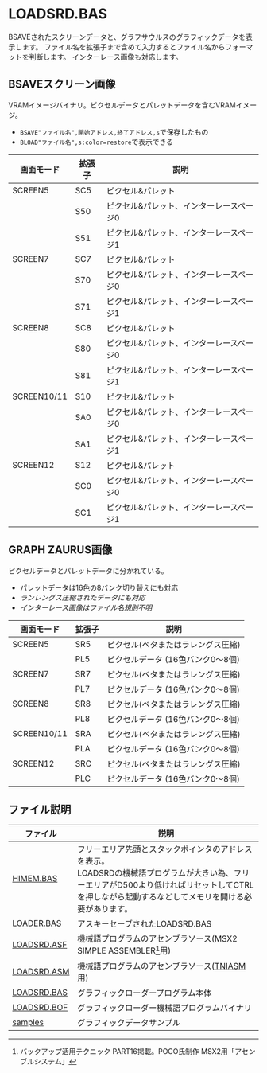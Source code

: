 ﻿# LOADSRD.BAS

BSAVEされたスクリーンデータと、グラフサウルスのグラフィックデータを表示します。
ファイル名を拡張子まで含めて入力するとファイル名からフォーマットを判断します。
インターレース画像も対応します。

## BSAVEスクリーン画像
VRAMイメージバイナリ。ピクセルデータとパレットデータを含むVRAMイメージ。  
- `BSAVE"ファイル名",開始アドレス,終了アドレス,s`で保存したもの
- `BLOAD"ファイル名",s:color=restore`で表示できる

| 画面モード  | 拡張子  | 説明                                     |
|-------------|---------|------------------------------------------|
| SCREEN5     | SC5     | ピクセル&パレット                        |
|             | S50     | ピクセル&パレット、インターレースページ0 |
|             | S51     | ピクセル&パレット、インターレースページ1 |
| SCREEN7     | SC7     | ピクセル&パレット                        |
|             | S70     | ピクセル&パレット、インターレースページ0 |
|             | S71     | ピクセル&パレット、インターレースページ1 |
| SCREEN8     | SC8     | ピクセル&パレット                        |
|             | S80     | ピクセル&パレット、インターレースページ0 |
|             | S81     | ピクセル&パレット、インターレースページ1 |
| SCREEN10/11 | S10     | ピクセル&パレット                        |
|             | SA0     | ピクセル&パレット、インターレースページ0 |
|             | SA1     | ピクセル&パレット、インターレースページ1 |
| SCREEN12    | S12     | ピクセル&パレット                        |
|             | SC0     | ピクセル&パレット、インターレースページ0 |
|             | SC1     | ピクセル&パレット、インターレースページ1 |

## GRAPH ZAURUS画像
ピクセルデータとパレットデータに分かれている。  
- パレットデータは16色の8バンク切り替えにも対応
- _ランレングス圧縮されたデータにも対応_
- _インターレース画像はファイル名規則不明_

| 画面モード  | 拡張子  | 説明                                     |
|-------------|---------|------------------------------------------|
| SCREEN5     | SR5     | ピクセル(ベタまたはラレングス圧縮)       |
|             | PL5     | ピクセルデータ (16色バンク0～8個)        |
| SCREEN7     | SR7     | ピクセル(ベタまたはラレングス圧縮)       |
|             | PL7     | ピクセルデータ (16色バンク0～8個)        |
| SCREEN8     | SR8     | ピクセル(ベタまたはラレングス圧縮)       |
|             | PL8     | ピクセルデータ (16色バンク0～8個)        |
| SCREEN10/11 | SRA     | ピクセル(ベタまたはラレングス圧縮)       |
|             | PLA     | ピクセルデータ (16色バンク0～8個)        |
| SCREEN12    | SRC     | ピクセル(ベタまたはラレングス圧縮)       |
|             | PLC     | ピクセルデータ (16色バンク0～8個)        |

## ファイル説明

|ファイル     |説明|
|-------------|---
| [HIMEM.BAS  ](HIMEM.BAS  ) | フリーエリア先頭とスタックポインタのアドレスを表示。<br>LOADSRDの機械語プログラムが大きい為、フリーエリアがD500より低ければリセットしてCTRLを押しながら起動するなどしてメモリを開ける必要があります。|
| [LOADER.BAS ](LOADER.BAS ) |アスキーセーブされたLOADSRD.BAS
| [LOADSRD.ASF](LOADSRD.ASF) |機械語プログラムのアセンブラソース(MSX2 SIMPLE ASSEMBLER[^1]用)
| [LOADSRD.ASM](LOADSRD.ASM) |機械語プログラムのアセンブラソース([TNIASM][TNIASM]用)
| [LOADSRD.BAS](LOADSRD.BAS) |グラフィックローダープログラム本体
| [LOADSRD.BOF](LOADSRD.BOF) |グラフィックローダー機械語プログラムバイナリ
| [samples](samples)         |グラフィックデータサンプル

[^1]: バックアップ活用テクニック PART16掲載。POCO氏制作 MSX2用「アセンブルシステム」

[TNIASM]: http://www.tni.nl/products/tniasm.html
